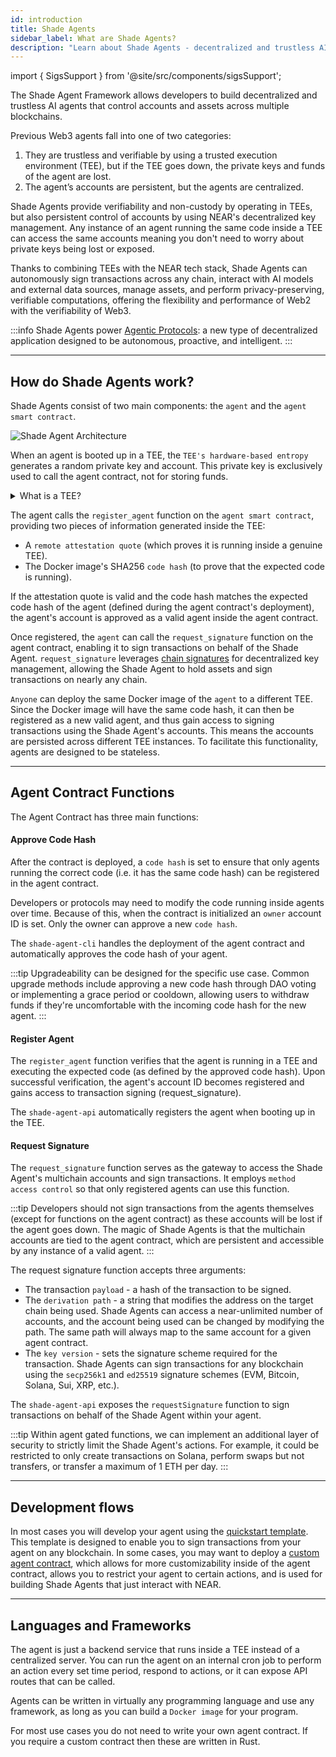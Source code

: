 ```yaml
---
id: introduction
title: Shade Agents
sidebar_label: What are Shade Agents?
description: "Learn about Shade Agents - decentralized and trustless AI agents that control accounts and assets across multiple blockchains using TEEs and NEAR's decentralized key management."
---
```


import { SigsSupport } from '@site/src/components/sigsSupport';

The Shade Agent Framework allows developers to build decentralized and trustless AI agents that control accounts and assets across multiple blockchains.

Previous Web3 agents fall into one of two categories:
1. They are trustless and verifiable by using a trusted execution environment (TEE), but if the TEE goes down, the private keys and funds of the agent are lost.
2. The agent’s accounts are persistent, but the agents are centralized.

Shade Agents provide verifiability and non-custody by operating in TEEs, but also persistent control of accounts by using NEAR's decentralized key management. Any instance of an agent running the same code inside a TEE can access the same accounts meaning you don't need to worry about private keys being lost or exposed. 

Thanks to combining TEEs with the NEAR tech stack, Shade Agents can autonomously sign transactions across any chain, interact with AI models and external data sources, manage assets, and perform privacy-preserving, verifiable computations, offering the flexibility and performance of Web2 with the verifiability of Web3.

:::info
Shade Agents power [Agentic Protocols](./examples.md#agentic-protocols): a new type of decentralized application designed to be autonomous, proactive, and intelligent.
:::

---

## How do Shade Agents work?

Shade Agents consist of two main components: the `agent` and the `agent smart contract`.

![Shade Agent Architecture](/docs/assets/shade-agents/shade-agent-stack-diagram.png)

When an agent is booted up in a TEE, the `TEE's hardware-based entropy` generates a random private key and account. This private key is exclusively used to call the agent contract, not for storing funds.

<details>

<summary>What is a TEE?</summary>

A trusted execution environment is a secure area of a CPU that runs code in an isolated and protected way. This means we know the expected code is running and its execution is not exposed outside of the enclave. TEEs produce attestations to prove that the code is running within a TEE and that it's running the specified code.

</details>

The agent calls the `register_agent` function on the `agent smart contract`, providing two pieces of information generated inside the TEE:
- A `remote attestation quote` (which proves it is running inside a genuine TEE).
- The Docker image's SHA256 `code hash` (to prove that the expected code is running).

If the attestation quote is valid and the code hash matches the expected code hash of the agent (defined during the agent contract's deployment), the agent's account is approved as a valid agent inside the agent contract.

Once registered, the `agent` can call the `request_signature` function on the agent contract, enabling it to sign transactions on behalf of the Shade Agent. `request_signature` leverages [chain signatures](../../chain-abstraction/chain-signatures.md) for decentralized key management, allowing the Shade Agent to hold assets and sign transactions on nearly any chain.

`Anyone` can deploy the same Docker image of the `agent` to a different TEE. Since the Docker image will have the same code hash, it can then be registered as a new valid agent, and thus gain access to signing transactions using the Shade Agent's accounts. This means the accounts are persisted across different TEE instances. To facilitate this functionality, agents are designed to be stateless.

---

## Agent Contract Functions

The Agent Contract has three main functions:

#### Approve Code Hash

After the contract is deployed, a `code hash` is set to ensure that only agents running the correct code (i.e. it has the same code hash) can be registered in the agent contract.

Developers or protocols may need to modify the code running inside agents over time. Because of this, when the contract is initialized an `owner` account ID is set. Only the owner can approve a new `code hash`.

The `shade-agent-cli` handles the deployment of the agent contract and automatically approves the code hash of your agent.

:::tip
Upgradeability can be designed for the specific use case. Common upgrade methods include approving a new code hash through DAO voting or implementing a grace period or cooldown, allowing users to withdraw funds if they're uncomfortable with the incoming code hash for the new agent.
:::

#### Register Agent

The `register_agent` function verifies that the agent is running in a TEE and executing the expected code (as defined by the approved code hash). Upon successful verification, the agent's account ID becomes registered and gains access to transaction signing (request_signature).

The `shade-agent-api` automatically registers the agent when booting up in the TEE.

#### Request Signature

The `request_signature` function serves as the gateway to access the Shade Agent's multichain accounts and sign transactions. It employs `method access control` so that only registered agents can use this function. 

:::tip
Developers should not sign transactions from the agents themselves (except for functions on the agent contract) as these accounts will be lost if the agent goes down. The magic of Shade Agents is that the multichain accounts are tied to the agent contract, which are persistent and accessible by any instance of a valid agent.
:::

The request signature function accepts three arguments:
- The transaction `payload` - a hash of the transaction to be signed.
- The `derivation path` - a string that modifies the address on the target chain being used. Shade Agents can access a near-unlimited number of accounts, and the account being used can be changed by modifying the path. The same path will always map to the same account for a given agent contract.
- The `key version` - sets the signature scheme required for the transaction. Shade Agents can sign transactions for any blockchain using the `secp256k1` and `ed25519` signature schemes (EVM, Bitcoin, Solana, Sui, XRP, etc.).

The `shade-agent-api` exposes the `requestSignature` function to sign transactions on behalf of the Shade Agent within your agent.

:::tip
Within agent gated functions, we can implement an additional layer of security to strictly limit the Shade Agent's actions. For example, it could be restricted to only create transactions on Solana, perform swaps but not transfers, or transfer a maximum of 1 ETH per day.
:::

---

## Development flows

In most cases you will develop your agent using the [quickstart template](./quickstart/deploying.md). This template is designed to enable you to sign transactions from your agent on any blockchain. In some cases, you may want to deploy a [custom agent contract](./custom-contracts/overview.md), which allows for more customizability inside of the agent contract, allows you to restrict your agent to certain actions, and is used for building Shade Agents that just interact with NEAR.

---

## Languages and Frameworks

The agent is just a backend service that runs inside a TEE instead of a centralized server. You can run the agent on an internal cron job to perform an action every set time period, respond to actions, or it can expose API routes that can be called.

Agents can be written in virtually any programming language and use any framework, as long as you can build a `Docker image` for your program.

For most use cases you do not need to write your own agent contract. If you require a custom contract then these are written in Rust.

<SigsSupport />